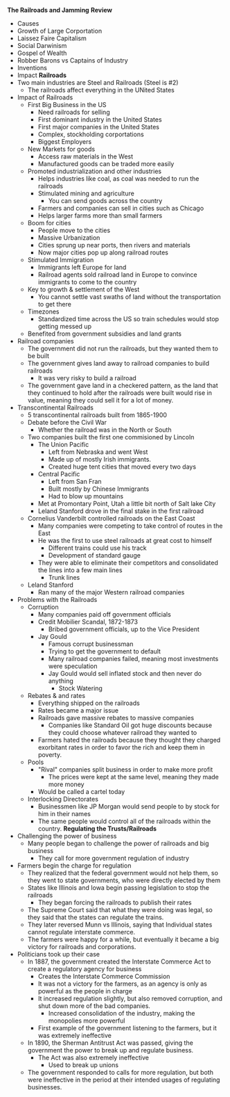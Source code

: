 **The Railroads and Jamming**
**Review**
- Causes
- Growth of Large Corportation
- Laissez Faire Capitalism
- Social Darwinism
- Gospel of Wealth
- Robber Barons vs Captains of Industry
- Inventions
- Impact
**Railroads**
- Two main industries are Steel and Railroads (Steel is #2)
	- The railroads affect everything in the UNited States
- Impact of Railroads
	- First Big Business in the US
		- Need railroads for selling
		- First dominant industry in the United States
		- First major companies in the United States
		- Complex, stockholding corportations
		- Biggest Employers
	- New Markets for goods
		- Access raw materials in the West
		- Manufactured goods can be traded more easily
	- Promoted industrialization and other industries
		- Helps industries like coal, as coal was needed to run the railroads
		- Stimulated mining and agriculture
			- You can send goods across the country
		- Farmers and companies can sell in cities such as Chicago
		- Helps larger farms more than small farmers
	- Boom for cities
		- People move to the cities
		- Massive Urbanization
		- Cities sprung up near ports, then rivers and materials
		- Now major cities pop up along railroad routes
	- Stimulated Immigration 
		- Immigrants left Europe for land
		- Railroad agents sold railroad land in Europe to convince immigrants to come to the country
	- Key to growth & settlement of the West
		- You cannot settle vast swaths of land without the transportation to get there
	- Timezones 
		- Standardized time across the US so train schedules would stop getting messed up
	- Benefited from government subsidies and land grants
- Railroad companies
	- The government did not run the railroads, but they wanted them to be built
	- The government gives land away to railroad companies to build railroads
		- It was very risky to build a railroad
	- The government gave land in a checkered pattern, as the land that they continued to hold after the railroads were built would rise in value, meaning they could sell it for a lot of money. 
- Transcontinental Railroads
	- 5 transcontinental railroads built from 1865-1900
	- Debate before the Civil War
		- Whether the railroad was in the North or South
	- Two companies built the first one commisioned by Lincoln
		- The Union Pacific
			- Left from Nebraska and went West
			- Made up of mostly Irish immigrants. 
			- Created huge tent cities that moved every two days
		- Central Pacific
			- Left from San Fran
			- Built mostly by Chinese Immigrants
			- Had to blow up mountains
		- Met at Promontary Point, Utah a little bit north of Salt lake City
		- Leland Stanford drove in the final stake in the first railroad
	- Cornelius Vanderbilt controlled railroads on the East Coast
		- Many companies were competing to take control of routes in the East
		- He was the first to use steel railroads at great cost to himself
			- Different trains could use his track
			- Development of standard gauge
		- They were able to eliminate their competitors and consolidated the lines into a few main lines
			- Trunk lines
	- Leland Stanford
		- Ran many of the major Western railroad companies 
- Problems with the Railroads
	- Corruption
		- Many companies paid off government officials
		- Credit Mobilier Scandal, 1872-1873
			- Bribed government officials, up to the Vice President
		- Jay Gould
			- Famous corrupt businessman
			- Trying to get the government to default
			- Many railroad companies failed, meaning most investments were speculation
			- Jay Gould would sell inflated stock and then never do anything
				- Stock Watering
	- Rebates & and rates
		- Everything shipped on the railroads
		- Rates became a major issue
		- Railroads gave massive rebates to massive companies
			- Companies like Standard Oil got huge discounts because they could choose whatever railroad they wanted to
		- Farmers hated the railroads because they thought they charged exorbitant rates in order to favor the rich and keep them in poverty. 
	- Pools
		- "Rival" companies split business in order to make more profit
			- The prices were kept at the same level, meaning they made more money
		- Would be called a cartel today
	- Interlocking Directorates
		- Businessmen like JP Morgan would send people to by stock for him in their names
		- The same people would control all of the railroads within the country. 
**Regulating the Trusts/Railroads**
- Challenging the power of business
	- Many people began to challenge the power of railroads and big business
		- They call for more government regulation of industry
- Farmers begin the charge for regulation
	- They realized that the federal government would not help them, so they went to state governments, who were directly elected by them
	- States like Illinois and Iowa begin passing legislation to stop the railroads
		- They began forcing the railroads to publish their rates
	- The Supreme Court said that what they were doing was legal, so they said that the states can regulate the trains. 
	- They later reversed Munn vs Illinois, saying that Individual states cannot regulate interstate commerce. 
	- The farmers were happy for a while, but eventually it became a big victory for railroads and corporations. 
- Politicians took up their case
	- In 1887, the government created the Interstate Commerce Act to create a regulatory agency for business
		- Creates the Interstate Commerce Commission
		- It was not a victory for the farmers, as an agency is only as powerful as the people in charge
		- It increased regulation slightly, but also removed corruption, and shut down more of the bad companies. 
			- Increased consolidation of the industry, making the monopolies more powerful
		- First example of the government listening to the farmers, but it was extremely ineffective
	- In 1890, the Sherman Antitrust Act was passed, giving the government the power to break up and regulate business. 
		- The Act was also extremely ineffective 
			- Used to break up unions
	- The government responded to calls for more regulation, but both were ineffective in the period at their intended usages of regulating businesses. 